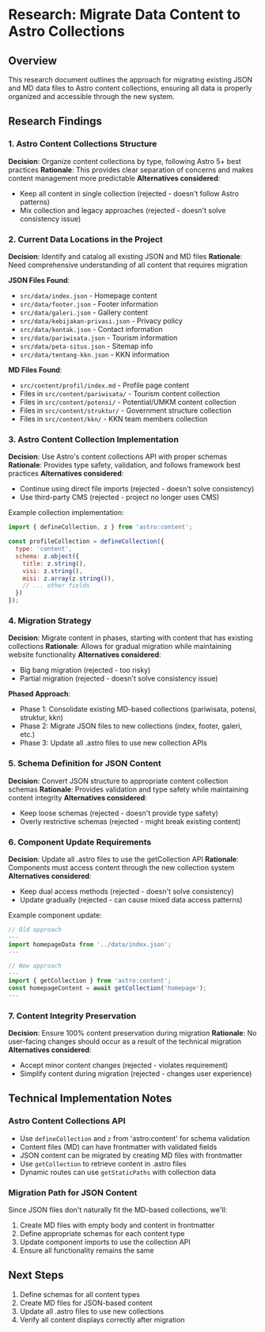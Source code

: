 # Research: Migrate Data Content to Astro Collections

## Overview
This research document outlines the approach for migrating existing JSON and MD data files to Astro content collections, ensuring all data is properly organized and accessible through the new system.

## Research Findings

### 1. Astro Content Collections Structure

**Decision**: Organize content collections by type, following Astro 5+ best practices
**Rationale**: This provides clear separation of concerns and makes content management more predictable
**Alternatives considered**: 
- Keep all content in single collection (rejected - doesn't follow Astro patterns)
- Mix collection and legacy approaches (rejected - doesn't solve consistency issue)

### 2. Current Data Locations in the Project

**Decision**: Identify and catalog all existing JSON and MD files
**Rationale**: Need comprehensive understanding of all content that requires migration

**JSON Files Found**:
- `src/data/index.json` - Homepage content
- `src/data/footer.json` - Footer information
- `src/data/galeri.json` - Gallery content
- `src/data/kebijakan-privasi.json` - Privacy policy
- `src/data/kontak.json` - Contact information
- `src/data/pariwisata.json` - Tourism information
- `src/data/peta-situs.json` - Sitemap info
- `src/data/tentang-kkn.json` - KKN information

**MD Files Found**:
- `src/content/profil/index.md` - Profile page content
- Files in `src/content/pariwisata/` - Tourism content collection
- Files in `src/content/potensi/` - Potential/UMKM content collection
- Files in `src/content/struktur/` - Government structure collection
- Files in `src/content/kkn/` - KKN team members collection

### 3. Astro Content Collection Implementation

**Decision**: Use Astro's content collections API with proper schemas
**Rationale**: Provides type safety, validation, and follows framework best practices
**Alternatives considered**: 
- Continue using direct file imports (rejected - doesn't solve consistency)
- Use third-party CMS (rejected - project no longer uses CMS)

Example collection implementation:
```javascript
import { defineCollection, z } from 'astro:content';

const profileCollection = defineCollection({
  type: 'content',
  schema: z.object({
    title: z.string(),
    visi: z.string(),
    misi: z.array(z.string()),
    // ... other fields
  })
});
```

### 4. Migration Strategy

**Decision**: Migrate content in phases, starting with content that has existing collections
**Rationale**: Allows for gradual migration while maintaining website functionality
**Alternatives considered**: 
- Big bang migration (rejected - too risky)
- Partial migration (rejected - doesn't solve consistency issue)

**Phased Approach**:
- Phase 1: Consolidate existing MD-based collections (pariwisata, potensi, struktur, kkn)
- Phase 2: Migrate JSON files to new collections (index, footer, galeri, etc.)
- Phase 3: Update all .astro files to use new collection APIs

### 5. Schema Definition for JSON Content

**Decision**: Convert JSON structure to appropriate content collection schemas
**Rationale**: Provides validation and type safety while maintaining content integrity
**Alternatives considered**: 
- Keep loose schemas (rejected - doesn't provide type safety)
- Overly restrictive schemas (rejected - might break existing content)

### 6. Component Update Requirements

**Decision**: Update all .astro files to use the getCollection API
**Rationale**: Components must access content through the new collection system
**Alternatives considered**:
- Keep dual access methods (rejected - doesn't solve consistency)
- Update gradually (rejected - can cause mixed data access patterns)

Example component update:
```javascript
// Old approach
---
import homepageData from '../data/index.json';
---

// New approach
---
import { getCollection } from 'astro:content';
const homepageContent = await getCollection('homepage');
---
```

### 7. Content Integrity Preservation

**Decision**: Ensure 100% content preservation during migration
**Rationale**: No user-facing changes should occur as a result of the technical migration
**Alternatives considered**: 
- Accept minor content changes (rejected - violates requirement)
- Simplify content during migration (rejected - changes user experience)

## Technical Implementation Notes

### Astro Content Collections API

- Use `defineCollection` and `z` from 'astro:content' for schema validation
- Content files (MD) can have frontmatter with validated fields
- JSON content can be migrated by creating MD files with frontmatter
- Use `getCollection` to retrieve content in .astro files
- Dynamic routes can use `getStaticPaths` with collection data

### Migration Path for JSON Content

Since JSON files don't naturally fit the MD-based collections, we'll:

1. Create MD files with empty body and content in frontmatter
2. Define appropriate schemas for each content type
3. Update component imports to use the collection API
4. Ensure all functionality remains the same

## Next Steps

1. Define schemas for all content types
2. Create MD files for JSON-based content
3. Update all .astro files to use new collections
4. Verify all content displays correctly after migration